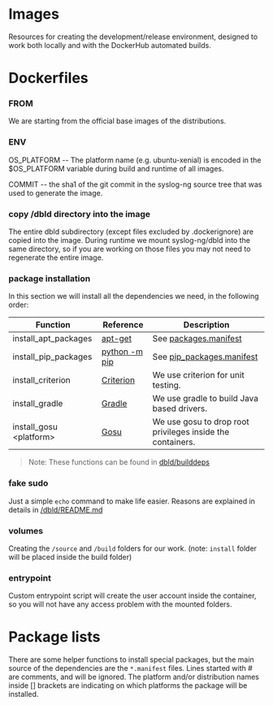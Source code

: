 # Images

Resources for creating the development/release environment, designed to work
both locally and with the DockerHub automated builds.

# Dockerfiles

### FROM

We are starting from the official base images of the distributions.

### ENV

OS_PLATFORM -- The platform name (e.g.  ubuntu-xenial) is encoded in the
               $OS_PLATFORM variable during build and runtime of all images.

COMMIT -- the sha1 of the git commit in the syslog-ng source tree that was
          used to generate the image.

### copy /dbld directory into the image

The entire dbld subdirectory (except files excluded by .dockerignore) are
copied into the image.  During runtime we mount syslog-ng/dbld into the same
directory, so if you are working on those files you may not need to
regenerate the entire image.

### package installation

In this section we will install all the dependencies we need, in the following order:

| Function | Reference | Description |
| - | - | - |
| install_apt_packages | [apt-get](https://en.wikipedia.org/wiki/APT_(Debian)) | See [packages.manifest](/dbld/packages.manifest) |
| install_pip_packages | [python -m pip](https://packaging.python.org/tutorials/installing-packages/) | See [pip_packages.manifest](/dbld/pip_packages.manifest) |
| install_criterion | [Criterion](https://github.com/Snaipe/Criterion) | We use criterion for unit testing. |
| install_gradle | [Gradle](https://gradle.org/) | We use gradle to build Java based drivers. |
| install_gosu \<platform\> | [Gosu](https://github.com/tianon/gosu) | We use gosu to drop root privileges inside the containers. |
> Note: These functions can be found in [dbld/builddeps](/dbld/builddeps)

### fake sudo
Just a simple `echo` command to make life easier. Reasons are explained in details in [/dbld/README.md](/dbld/README.md)

### volumes
Creating the `/source` and `/build` folders for our work. (note: `install` folder will be placed inside the build folder)

### entrypoint
Custom entrypoint script will create the user account inside the container, so you will not have any access problem with the mounted folders.

# Package lists

There are some helper functions to install special packages, but the main
source of the dependencies are the `*.manifest` files.  Lines started with #
are comments, and will be ignored.  The platform and/or distribution names
inside [] brackets are indicating on which platforms the package will be
installed.
